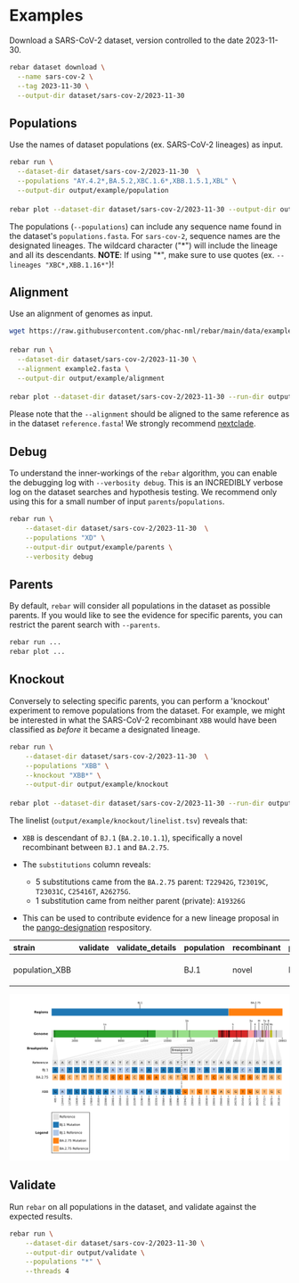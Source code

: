 # Examples

Download a SARS-CoV-2 dataset, version controlled to the date 2023-11-30.

```bash
rebar dataset download \
  --name sars-cov-2 \
  --tag 2023-11-30 \
  --output-dir dataset/sars-cov-2/2023-11-30
```

## Populations

Use the names of dataset populations (ex. SARS-CoV-2 lineages) as input.

```bash
rebar run \
  --dataset-dir dataset/sars-cov-2/2023-11-30  \
  --populations "AY.4.2*,BA.5.2,XBC.1.6*,XBB.1.5.1,XBL" \
  --output-dir output/example/population

rebar plot --dataset-dir dataset/sars-cov-2/2023-11-30 --output-dir output/example/population
```

The populations (`--populations`) can include any sequence name found in the dataset's `populations.fasta`. For `sars-cov-2`, sequence names are the designated lineages. The wildcard character ("\*") will include the lineage and all its descendants. **NOTE**: If using "\*", make sure to use quotes (ex. `--lineages "XBC*,XBB.1.16*"`)!

## Alignment

Use an alignment of genomes as input.

```bash
wget https://raw.githubusercontent.com/phac-nml/rebar/main/data/example2.fasta

rebar run \
  --dataset-dir dataset/sars-cov-2/2023-11-30 \
  --alignment example2.fasta \
  --output-dir output/example/alignment

rebar plot --dataset-dir dataset/sars-cov-2/2023-11-30 --run-dir output/example/population
```

Please note that the `--alignment` should be aligned to the same reference as in the dataset `reference.fasta`! We strongly recommend [nextclade](https://clades.nextstrain.org/).

## Debug

To understand the inner-workings of the `rebar` algorithm, you can enable the debugging log with `--verbosity debug`. This is an INCREDIBLY verbose log on the dataset searches and hypothesis testing. We recommend only using this for a small number of input `parents`/`populations`.

```bash
rebar run \
    --dataset-dir dataset/sars-cov-2/2023-11-30  \
    --populations "XD" \
    --output-dir output/example/parents \
    --verbosity debug
```

## Parents

By default, `rebar` will consider all populations in the dataset as possible parents. If you would like to see the evidence for specific parents, you can restrict the parent search with `--parents`.

```bash
rebar run ...
rebar plot ...
```

## Knockout

Conversely to selecting specific parents, you can perform a 'knockout' experiment to remove populations from the dataset. For example, we might be interested in what the SARS-CoV-2 recombinant `XBB` would have been classified as _before_ it became a designated lineage.

```bash
rebar run \
    --dataset-dir dataset/sars-cov-2/2023-11-30  \
    --populations "XBB" \
    --knockout "XBB*" \
    --output-dir output/example/knockout

rebar plot --dataset-dir dataset/sars-cov-2/2023-11-30 --run-dir output/example/knockout  
```

The linelist (`output/example/knockout/linelist.tsv`) reveals that:

- `XBB` is descendant of `BJ.1` (`BA.2.10.1.1`), specifically a novel recombinant between `BJ.1` and `BA.2.75`.
- The `substitutions` column reveals:

  - 5 substitutions came from the `BA.2.75` parent: `T22942G`, `T23019C`, `T23031C`, `C25416T`, `A26275G`.
  - 1 substitution came from neither parent (private): `A19326G`

- This can be used to contribute evidence for a new lineage proposal in the [pango-designation](https://github.com/cov-lineages/pango-designation/issues) respository.

|strain        |validate|validate_details|population|recombinant|parents     |breakpoints|edge_case|unique_key                    |regions                             |substitutions                                                                                                                                                                                                                                                                                                                                                                                                                              |genome_length|dataset_name|dataset_tag|cli_version|
|:-------------|:-------|:---------------|:---------|:----------|:-----------|:----------|:--------|:-----------------------------|:-----------------------------------|:------------------------------------------------------------------------------------------------------------------------------------------------------------------------------------------------------------------------------------------------------------------------------------------------------------------------------------------------------------------------------------------------------------------------------------------|:------------|:-----------|:----------|:----------|
|population_XBB|        |                |BJ.1      |novel      |BJ.1,BA.2.75|22897-22941|false    |novel_BJ.1_BA.2.75_22897-22941|405-22896\|BJ.1,22942-29118\|BA.2.75|A405G,T670G,C2790T,C3037T,G4184A,C4321T,C9344T,A9424G,C9534T,C9866T,C10029T,C10198T,G10447A,C10449A,C12880T,C14408T,G15451A,C15714T,C15738T,T15939C,T16342C,C17410T,T17859C,A18163G,C19955T,A20055G,C21618T,T21810C,G21987A,C22000A,C22109G,T22200A,G22577C,G22578A,G22599C,C22664A,C22674T,T22679C,C22686T,A22688G,G22775A,A22786C,G22813T,T22882G,G22895C,T22896C\|BJ.1;T22942G,T23019C,T23031C,C25416T,A26275G\|BA.2.75;A19326G\|private|29903        |sars-cov-2  |2023-11-30 |0.2.0      |

![rebar plot of XBB showing parents BJ.1 and BA.2.75 mutations.](../assets/images/XBB_knockout_XBB.png)

## Validate

Run `rebar` on all populations in the dataset, and validate against the expected results.

```bash
rebar run \
    --dataset-dir dataset/sars-cov-2/2023-11-30 \
    --output-dir output/validate \
    --populations "*" \
    --threads 4
```
